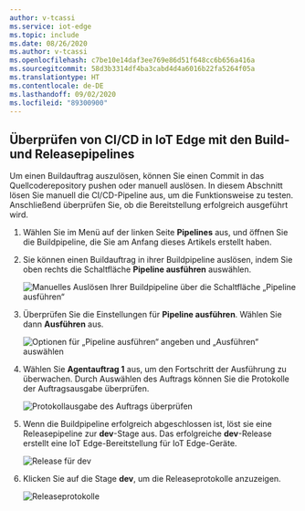 ```yaml
---
author: v-tcassi
ms.service: iot-edge
ms.topic: include
ms.date: 08/26/2020
ms.author: v-tcassi
ms.openlocfilehash: c7be10e14daf3ee769e86d51f648cc6b656a416a
ms.sourcegitcommit: 58d3b3314df4ba3cabd4d4a6016b22fa5264f05a
ms.translationtype: HT
ms.contentlocale: de-DE
ms.lasthandoff: 09/02/2020
ms.locfileid: "89300900"
---
```

## <a name="verify-iot-edge-cicd-with-the-build-and-release-pipelines"></a>Überprüfen von CI/CD in IoT Edge mit den Build- und Releasepipelines

Um einen Buildauftrag auszulösen, können Sie einen Commit in das Quellcoderepository pushen oder manuell auslösen. In diesem Abschnitt lösen Sie manuell die CI/CD-Pipeline aus, um die Funktionsweise zu testen. Anschließend überprüfen Sie, ob die Bereitstellung erfolgreich ausgeführt wird.

1. Wählen Sie im Menü auf der linken Seite **Pipelines** aus, und öffnen Sie die Buildpipeline, die Sie am Anfang dieses Artikels erstellt haben.

2. Sie können einen Buildauftrag in ihrer Buildpipeline auslösen, indem Sie oben rechts die Schaltfläche **Pipeline ausführen** auswählen.

    ![Manuelles Auslösen Ihrer Buildpipeline über die Schaltfläche „Pipeline ausführen“](./media/iot-edge-verify-iot-edge-continuous-integration-continuous-deployment/manual-trigger.png)

3. Überprüfen Sie die Einstellungen für **Pipeline ausführen**. Wählen Sie dann **Ausführen** aus.

    ![Optionen für „Pipeline ausführen“ angeben und „Ausführen“ auswählen](./media/iot-edge-verify-iot-edge-continuous-integration-continuous-deployment/run-pipeline-settings.png)

4. Wählen Sie **Agentauftrag 1** aus, um den Fortschritt der Ausführung zu überwachen. Durch Auswählen des Auftrags können Sie die Protokolle der Auftragsausgabe überprüfen. 

    ![Protokollausgabe des Auftrags überprüfen](./media/iot-edge-verify-iot-edge-continuous-integration-continuous-deployment/view-job-run.png)

5. Wenn die Buildpipeline erfolgreich abgeschlossen ist, löst sie eine Releasepipeline zur **dev**-Stage aus. Das erfolgreiche **dev**-Release erstellt eine IoT Edge-Bereitstellung für IoT Edge-Geräte.

    ![Release für dev](./media/iot-edge-verify-iot-edge-continuous-integration-continuous-deployment/pending-approval.png)

6. Klicken Sie auf die Stage **dev**, um die Releaseprotokolle anzuzeigen.

    ![Releaseprotokolle](./media/iot-edge-verify-iot-edge-continuous-integration-continuous-deployment/release-logs.png)